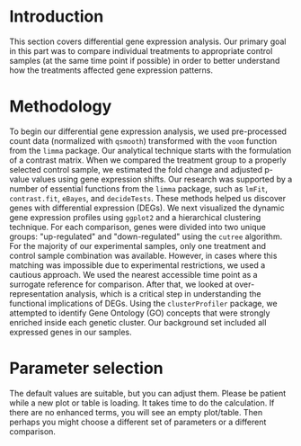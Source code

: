# Introduction

This section covers differential gene expression analysis. Our primary goal in this part was to compare individual treatments to appropriate control samples (at the same time point if possible) in order to better understand how the treatments affected gene expression patterns.

# Methodology

To begin our differential gene expression analysis, we used pre-processed count data (normalized with `qsmooth`) transformed with the `voom` function from the `limma` package. Our analytical technique starts with the formulation of a contrast matrix. When we compared the treatment group to a properly selected control sample, we estimated the fold change and adjusted p-value values using gene expression shifts. Our research was supported by a number of essential functions from the `limma` package, such as `lmFit`, `contrast.fit`, `eBayes`, and `decideTests`. These methods helped us discover genes with differential expression (DEGs). We next visualized the dynamic gene expression profiles using `ggplot2` and a hierarchical clustering technique. For each comparison, genes were divided into two unique groups: "up-regulated" and "down-regulated" using the `cutree` algorithm. For the majority of our experimental samples, only one treatment and control sample combination was available. However, in cases where this matching was impossible due to experimental restrictions, we used a cautious approach. We used the nearest accessible time point as a surrogate reference for comparison. After that, we looked at over-representation analysis, which is a critical step in understanding the functional implications of DEGs. Using the `clusterProfiler` package, we attempted to identify Gene Ontology (GO) concepts that were strongly enriched inside each genetic cluster. Our background set included all expressed genes in our samples.

# Parameter selection

The default values are suitable, but you can adjust them. Please be patient while a new plot or table is loading. It takes time to do the calculation. If there are no enhanced terms, you will see an empty plot/table. Then perhaps you might choose a different set of parameters or a different comparison.